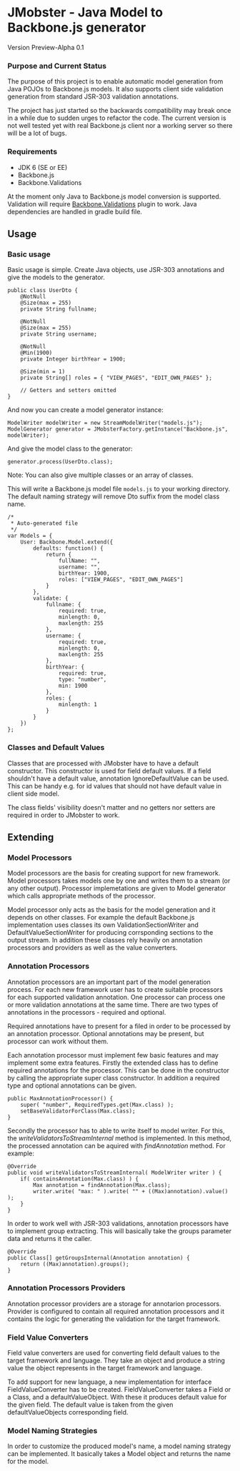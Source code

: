 JMobster - Java Model to Backbone.js generator
==============================================
Version Preview-Alpha 0.1

### Purpose and Current Status
The purpose of this project is to enable automatic model generation
from Java POJOs to Backbone.js models. It also supports client side
validation generation from standard JSR-303 validation annotations.

The project has just started so the backwards compatibility may break
once in a while due to sudden urges to refactor the code. The current
version is not well tested yet with real Backbone.js client nor
a working server so there will be a lot of bugs.


### Requirements

* JDK 6 (SE or EE)
* Backbone.js
* Backbone.Validations

At the moment only Java to Backbone.js model conversion is supported.
Validation will require [Backbone.Validations](https://github.com/n-time/backbone.validations) plugin
to work. Java dependencies are handled in gradle build file.


Usage
-----

### Basic usage

Basic usage is simple. Create Java objects, use JSR-303 annotations and
give the models to the generator.

    public class UserDto {
        @NotNull
        @Size(max = 255)
        private String fullname;

        @NotNull
        @Size(max = 255)
        private String username;

        @NotNull
        @Min(1900)
        private Integer birthYear = 1900;

        @Size(min = 1)
        private String[] roles = { "VIEW_PAGES", "EDIT_OWN_PAGES" };

        // Getters and setters omitted
    }

And now you can create a model generator instance:

    ModelWriter modelWriter = new StreamModelWriter("models.js");
    ModelGenerator generator = JMobsterFactory.getInstance("Backbone.js", modelWriter);

And give the model class to the generator:

    generator.process(UserDto.class);

Note: You can also give multiple classes or an array of classes.

This will write a Backbone.js model file `models.js` to your working
directory. The default naming strategy will remove Dto suffix from the
model class name.

    /*
     * Auto-generated file
     */
    var Models = {
        User: Backbone.Model.extend({
            defaults: function() {
                return {
                    fullName: "",
                    username: "",
                    birthYear: 1900,
                    roles: ["VIEW_PAGES", "EDIT_OWN_PAGES"]
                }
            },
            validate: {
                fullname: {
                    required: true,
                    minlength: 0,
                    maxlength: 255
                },
                username: {
                    required: true,
                    minlength: 0,
                    maxlength: 255
                },
                birthYear: {
                    required: true,
                    type: "number",
                    min: 1900
                },
                roles: {
                    minlength: 1
                }
            }
        })
    };

### Classes and Default Values

Classes that are processed with JMobster have to have a default constructor. This
constructor is used for field default values. If a field shouldn't have a default
value, annotation IgnoreDefaultValue can be used. This can be handy e.g. for
id values that should not have default value in client side model.

The class fields' visibility doesn't matter and no getters nor setters are required
in order to JMobster to work.

Extending
---------

### Model Processors

Model processors are the basis for creating support for new framework. Model processors takes
models one by one and writes them to a stream (or any other output). Processor implemetations are
given to Model generator which calls appropriate methods of the processor.

Model processor only acts as the basis for the model generation and it depends on other classes. For example
the default Backbone.js implementation uses classes its own ValidationSectionWriter and DefaultValueSectionWriter
for producing corrsponding sections to the output stream. In addition these classes rely heavily on annotation
processors and providers as well as the value converters.

### Annotation Processors

Annotation processors are an important part of the model generation process. For each new framework
user has to create suitable processors for each supported validation annotation. One processor can
process one or more validation annotations at the same time. There are two types of annotations in
the processors - required and optional.

Required annotations have to present for a filed in order to be processed by an annotation processor.
Optional annotations may be present, but processor can work without them.

Each annotation processor must implement few basic features and may implement some extra features. Firstly the
extended class has to define required annotations for the processor. This can be done in the constructor by calling
the appropriate super class constructor. In addition a required type and optional annotations can be given.

    public MaxAnnotationProcessor() {
        super( "number", RequiredTypes.get(Max.class) );
        setBaseValidatorForClass(Max.class);
    }

Secondly the processor has to able to write itself to model writer. For this, the _writeValidatorsToStreamInternal_
method is implemented. In this method, the processed annotation can be aquired with _findAnnotation_ method. For example:

    @Override
    public void writeValidatorsToStreamInternal( ModelWriter writer ) {
        if( containsAnnotation(Max.class) ) {
            Max annotation = findAnnotation(Max.class);
            writer.write( "max: " ).write( "" + ((Max)annotation).value() );
        }
    }

In order to work well with JSR-303 validations, annotation processors have to implement group extracting.
This will basically take the groups parameter data and returns it the caller.

    @Override
    public Class[] getGroupsInternal(Annotation annotation) {
        return ((Max)annotation).groups();
    }

### Annotation Processors Providers

Annotation processor providers are a storage for annotarion processors. Provider is configured to contain all
required annotation processors and it contains the logic for generating the validation for the target
framework.

### Field Value Converters

Field value converters are used for converting field default values to the target framework and language. They
take an object and produce a string value the object represents in the target framework and language.

To add support for new language, a new implementation for interface FieldValueConverter has to be created.
FieldValueConverter takes a Field or a Class, and a defaultValueObject. With these it produces default value
for the given field. The default value is taken from the given defaultValueObjects corresponding field.

### Model Naming Strategies

In order to customize the produced model's name, a model naming strategy can be implemented. It basically
takes a Model object and returns the name for the model.
